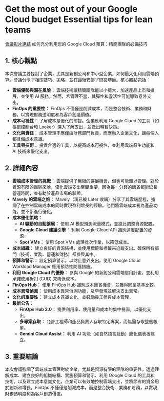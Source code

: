 # Get the most out of your Google Cloud budget Essential tips for lean teams

[會議影片連結](https://www.youtube.com/watch?v=8c_r-agPZfw)
如何充分利用您的 Google Cloud 預算：精簡團隊的必備技巧

## 1. 核心觀點

本次會議主要探討了企業，尤其是新創公司和中小型企業，如何最大化利用雲端預算。會議分享了相關技巧、策略，並在最後安排了問答環節。核心觀點包括：

*   **雲端優勢與潛在風險：** 雲端技術讓精簡團隊能以小搏大，加速產品上市和擴展，並使用 AI 服務。然而，若管理不當，其彈性和靈活性可能導致意外支出。
*   **FinOps 的重要性：** FinOps 不僅僅是削減成本，而是整合技術、業務和財務，以實現財務透明度和為客戶創造價值。
*   **成本可視性：** 了解成本是優化的前提。企業應利用 Google Cloud 的工具（如帳單控制台和 Looker）深入了解支出，並做出明智決策。
*   **文化與責任：** 成本管理不應僅由財務部門負責，而應融入企業文化，讓每個人都具備成本意識。
*   **工具與技術：** 投資合適的工具，以提高成本可視性，並利用雲端原生功能和 AI 技術來優化支出。

## 2. 詳細內容

*   **雲端成本管理的挑戰：** 雲端提供了無限的擴展機會，但也可能難以管理。對於資源有限的團隊來說，優化雲端支出至關重要，因為每一分錢的節省都能延長營運時間，並有助於產品市場的驗證。
*   **Mavely 的雲端之旅：** Mavely（現已被 Later 收購）分享了其雲端歷程，強調了在控制雲端成本的同時實現盈利增長的經驗。他們將雲端成本視為產品功能，並不斷進行優化。
*   **成本優化策略：**
    *   **AI 驅動的自動擴展：** 使用 AI 模型預測流量模式，並據此調整資源配置。
    *   **Google Cloud 建議引擎：** 利用 Google Cloud API 識別過度配置的資源。
    *   **Spot VMs：** 使用 Spot VMs 處理批次作業，以降低成本。
*   **成本組織：** 建立良好的資源結構，並使用標籤和標籤來追蹤支出。確保所有部門（技術、業務、營運和財務）都參與其中。
*   **預算和警示：** 設定預算警示，以防止意外支出。使用 Google Cloud Workload Manager 應用預防性防護措施。
*   **利用 Google Cloud 的優勢：** 參與 Google 的新創公司雲端信用計畫，並利用承諾使用折扣 (CUD) 來降低成本。
*   **FinOps Hub：** 使用 FinOps Hub 識別成本節省機會，並獲得同業基準比較。
*   **成本異常偵測：** 使用成本異常偵測功能，及早發現並解決支出異常。
*   **文化的重要性：** 建立成本意識文化，並鼓勵員工參與成本管理。
*   **最新公告：**
    *   **FinOps Hub 2.0：** 提供利用率、使用量和成本的集中視圖，以優化支出。
    *   **多專案存取：** 允許工程師和產品負責人存取特定專案，而無需存取整個帳單。
    *   **Gemini Cloud Assist：** 利用 AI 功能（如自然語言互動）簡化儀表板建立。

## 3. 重要結論

本次會議強調了雲端成本管理對於企業，尤其是資源有限的團隊的重要性。透過理解成本、建立良好的組織結構、實施預算和警示、利用 Google Cloud 的工具和技術，以及建立成本意識文化，企業可以有效地控制雲端支出，並將節省的資金用於創新和增長。FinOps 不僅僅是削減成本，而是整合技術、業務和財務，以實現財務透明度和為客戶創造價值。
